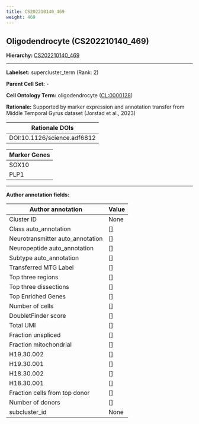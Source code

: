 ```yaml
---
title: CS202210140_469
weight: 469
---
```

## Oligodendrocyte (CS202210140_469)
<b>Hierarchy: </b>
[CS202210140_469](https://purl.brain-bican.org/taxonomy/CS202210140#CS202210140_469)

---


**Labelset:** supercluster_term (Rank: 2)

**Parent Cell Set:** -



**Cell Ontology Term:**  oligodendrocyte ([CL:0000128](https://www.ebi.ac.uk/ols/ontologies/cl/terms?obo_id=CL:0000128)) 

**Rationale:** Supported by marker expression and annotation transfer from Middle Temporal Gyrus dataset (Jorstad et al., 2023)

| Rationale DOIs |
|----------------|
|DOI:10.1126/science.adf6812|

[MARKER GENES.]: #


| Marker Genes |
|--------------|
|SOX10|
|PLP1|

---

[TRANSFERRED ANNOTATIONS.]: #


[AUTHOR ANNOTATION FIELDS.]: #


**Author annotation fields:**

| Author annotation | Value |
|-------------------|-------|
|Cluster ID|None|
|Class auto_annotation|[]|
|Neurotransmitter auto_annotation|[]|
|Neuropeptide auto_annotation|[]|
|Subtype auto_annotation|[]|
|Transferred MTG Label|[]|
|Top three regions|[]|
|Top three dissections|[]|
|Top Enriched Genes|[]|
|Number of cells|[]|
|DoubletFinder score|[]|
|Total UMI|[]|
|Fraction unspliced|[]|
|Fraction mitochondrial|[]|
|H19.30.002|[]|
|H19.30.001|[]|
|H18.30.002|[]|
|H18.30.001|[]|
|Fraction cells from top donor|[]|
|Number of donors|[]|
|subcluster_id|None|
